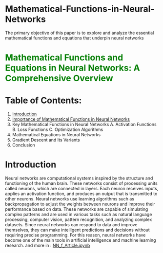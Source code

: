 # Mathematical-Functions-in-Neural-Networks
The primary objective of this paper is to explore and analyze the essential mathematical functions and equations that underpin neural networks

# <font color='green'>**Mathematical Functions and Equations in Neural Networks: A Comprehensive Overview**</font>



# Table of Contents:

1. [Introduction](NN_f_Article.ipynb#Introduction)
2. [Importance of Mathematical Functions in Neural Networks](NN_f_Article.ipynb#Importance-of-Mathematical-Functions-in-Machine-Learning-and-Neural-Networks)
3. Key Mathematical Functions in Neural Networks
A. Activation Functions
B. Loss Functions
C. Optimization Algorithms
4. Mathematical Equations in Neural Networks
5. Gradient Descent and Its Variants
6. Conclusion

# Introduction
Neural networks are computational systems inspired by the structure and functioning of the
human brain. These networks consist of processing units called neurons, which are
connected in layers. Each neuron receives inputs, applies an activation function, and
produces an output that is transmitted to other neurons. Neural networks use learning
algorithms such as backpropagation to adjust the weights between neurons and improve
their performance based on data. These networks are capable of simulating complex
patterns and are used in various tasks such as natural language processing, computer vision,
pattern recognition, and analyzing complex datasets. Since neural networks can respond to
data and improve themselves, they can make intelligent predictions and decisions without
requiring precise programming. For this reason, neural networks have become one of the
main tools in artificial intelligence and machine learning research.
and more in : [NN_f_Article.ipynb](https://github.com/AliRezaKhatibi/Mathematical-Functions-in-Neural-Networks/blob/942dd3fb45634009e6641662f95ee123cfa90757/NN_f_Article.ipynb)

